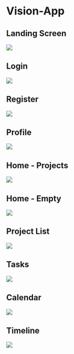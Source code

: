 # Vision-App

## Landing Screen
![](UI%20Images/Landing%20Screen.png)

## Login
![](UI%20Images/Login.png)

## Register
![](UI%20Images/Register.png)

## Profile
![](UI%20Images/Profile.png)

## Home - Projects
![](UI%20Images/Home%20-%20Projects.png)

## Home - Empty
![](UI%20Images/Home%20-%20Empty.png)

## Project List
![](UI%20Images/Project%20List.png)

## Tasks
![](UI%20Images/Tasks.png)

## Calendar
![](UI%20Images/Calendar.png)

## Timeline
![](UI%20Images/Timeline.png)